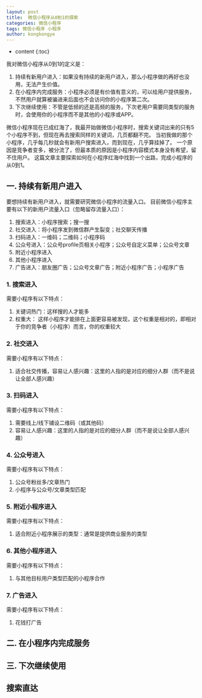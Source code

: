 ```yaml
---
layout: post
title:  微信小程序从0到1的探索
categories: 微信小程序
tags: 微信小程序 小程序
author: kongkongye
---
```


* content
{:toc}

我对微信小程序从0到1的定义是：

1. 持续有新用户进入：如果没有持续的新用户进入，那么小程序做的再好也没用，无法产生价值。
2. 在小程序内完成服务：小程序必须是有价值有意义的，可以给用户提供服务，不然用户就算被骗进来后面也不会访问你的小程序第二次。
3. 下次继续使用：不管是低频的还是高频的服务，下次老用户需要同类型的服务时，会使用你的小程序而不是其他的小程序或APP。

微信小程序现在已成红海了，我最开始做微信小程序时，搜索关键词出来的只有5个小程序不到，但现在再去搜索同样的关键词，几页都翻不完。
当初我做的那个小程序，几乎每几秒就会有新用户搜索进入，而到现在，几乎算挂掉了。
一个原因是竞争者变多，被分流了，但最本质的原因是小程序内容模式本身没有希望，留不住用户。
这篇文章主要探索如何在小程序红海中找到一个出路，完成小程序的从0到1。




## 一. 持续有新用户进入
要想持续有新用户进入，就需要研究微信小程序的流量入口。
目前微信小程序主要有以下的新用户流量入口（忽略留存流量入口）：

1. 搜索进入：小程序搜索；搜一搜
2. 社交进入：将小程序发到微信群产生裂变；社交聊天传播
3. 扫码进入：一维码；二维码；小程序码
4. 公众号进入：公众号profile页相关小程序；公众号自定义菜单；公众号文章
5. 附近小程序进入
6. 其他小程序进入
7. 广告进入：朋友圈广告；公众号文章广告；附近小程序广告；小程序广告

### 1. 搜索进入
需要小程序有以下特点：

1. 关键词热门：这样搜的人才能多
2. 权重大： 这样小程序才能排在上面更容易被发现，这个权重是相对的，即相对于你的竞争者（小程序）而言，你的权重较大

### 2. 社交进入
需要小程序有以下特点：

1. 适合社交传播，容易让人感兴趣：这里的人指的是对应的细分人群（而不是说让全部人感兴趣）

### 3. 扫码进入
需要小程序有以下特点：

1. 需要线上/线下铺设二维码（或其他码）
2. 容易让人感兴趣：这里的人指的是对应的细分人群（而不是说让全部人感兴趣）

### 4. 公众号进入
需要小程序有以下特点：

1. 公众号粉丝多/文章热门
2. 小程序与公众号/文章类型匹配

### 5. 附近小程序进入
需要小程序有以下特点：

1. 适合附近小程序展示的类型：通常是提供商业服务的类型

### 6. 其他小程序进入
需要小程序有以下特点：

1. 与其他目标用户类型匹配的小程序合作

### 7. 广告进入
需要小程序有以下特点：

1. 花钱打广告

## 二. 在小程序内完成服务

## 三. 下次继续使用

## 搜索直达